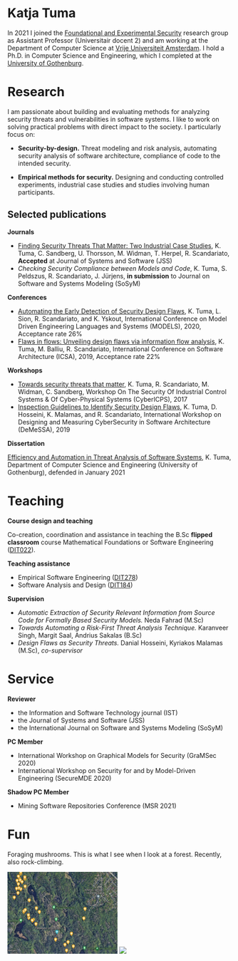 # Katja Tuma

 In 2021 I joined the <a href="https://www.cs.vu.nl/en/research/computer-systems/foundational-and-experimental-security/index.aspx" target="_blank">Foundational and Experimental Security</a> research group as Assistant Professor (Universitair docent 2) and am working at the Department of Computer Science at <a href="https://www.cs.vu.nl/en/" target="_blank">Vrije Universiteit Amsterdam</a>. I hold a Ph.D. in Computer Science and Engineering, which I completed at the <a href="https://www.gu.se" target="_blank">University of Gothenburg</a>.

[comment]: <> ( <IMG SRC="hiring.png" style="float: left; width:15%"/> <h7 style="float: left; width:80%; margin-top: 30px; margin-left: 20px;"> Want to do a Ph.D.? Contact me, I'm hiring! </h7><br><br> )

# Research

I am passionate about building and evaluating methods for analyzing security threats and vulnerabilities in software systems. I like to work on solving practical problems with direct impact to the society. I particularly focus on:

- **Security-by-design.** Threat modeling and risk analysis, automating security analysis of software architecture, compliance of code to the intended security.

- **Empirical methods for security.** Designing and conducting controlled experiments, industrial case studies and studies involving human participants.

## Selected publications

**Journals**

- <a href="paper-preprints/tuma-et-al-security-threats-that-mater-preprint.pdf" target="_blank">Finding Security Threats That Matter: Two Industrial Case Studies</a>, K. Tuma, C. Sandberg, U. Thorsson, M. Widman, T. Herpel, R. Scandariato, **Accepted** at Journal of Systems and Software (JSS)	
- _Checking Security Compliance between Models and Code_, K. Tuma, S. Peldszus, R. Scandariato, J. Jürjens, **in submission** to Journal on Software and Systems Modeling (SoSyM)

**Conferences**

- <a href="paper-preprints/tuma-MODELS2020.pdf" target="_blank">Automating the Early Detection of Security Design Flaws</a>, K. Tuma, L. Sion, R. Scandariato, and K. Yskout, International Conference on Model Driven Engineering Languages and Systems (MODELS), 2020, Acceptance rate 26%
- <a href="paper-preprints/PID5773341.pdf" target="_blank">Flaws in flows: Unveiling design flaws via information flow analysis</a>, K. Tuma, M. Balliu, R. Scandariato, International Conference on Software Architecture (ICSA), 2019, Acceptance rate 22%


**Workshops**

- <a href="paper-preprints/Towards%20Security%20Threats%20That%20Matter.pdf" target="_blank">Towards security threats that matter</a>, K. Tuma, R. Scandariato, M. Widman, C. Sandberg, Workshop On The Security Of Industrial Control Systems & Of Cyber-Physical Systems (CyberICPS), 2017
- <a href="paper-preprints/TumaDesignFlaws_cam_doi.pdf" target="_blank">Inspection Guidelines to Identify Security Design Flaws</a>, K. Tuma, D. Hosseini, K. Malamas, and R. Scandariato, International Workshop on Designing and Measuring CyberSecurity in Software Architecture (DeMeSSA), 2019
    
**Dissertation**

<a href="paper-preprints/tuma-thesis-digital-copy.pdf" target="_blank">Efficiency and Automation in Threat Analysis of Software Systems</a>, K. Tuma, Department of Computer Science and Engineering (University of Gothenburg), defended in January 2021

# Teaching

**Course design and teaching**

Co-creation, coordination and assistance in teaching the B.Sc **flipped classroom** course Mathematical Foundations or Software Engineering (<a href="https://kursplaner.gu.se/pdf/kurs/en/DIT022" target="_blank">DIT022</a>).

**Teaching assistance**

- Empirical Software Engineering (<a href="https://www.gu.se/en/study-gothenburg/empirical-software-engineering-dit278" target="_blank">DIT278</a>)
- Software Analysis and Design (<a href="https://www.gu.se/en/study-gothenburg/software-analysis-and-design-dit184" target="_blank">DIT184</a>)

**Supervision**

- *Automatic Extraction of Security Relevant Information from Source Code for Formally Based Security Models.* Neda Fahrad (M.Sc)
- *Towards Automating a Risk-First Threat Analysis Technique.* Karanveer Singh, Margit Saal, Andrius Sakalas (B.Sc)
- *Design Flaws as Security Threats.* Danial Hosseini, Kyriakos Malamas (M.Sc), *co-supervisor* 

# Service

**Reviewer**
- the Information and Software Technology journal (IST)
- the Journal of Systems and Software (JSS)
- the International Journal on Software and Systems Modeling (SoSyM)

**PC Member**
- International Workshop on Graphical Models for Security (GraMSec 2020)
- International Workshop on Security for and by Model-Driven Engineering (SecureMDE 2020)

**Shadow PC Member**
- Mining Software Repositories Conference (MSR 2021)

# Fun

Foraging mushrooms. This is what I see when I look at a forest. Recently, also rock-climbing.

<img src="gobe.png" style="width: 49%;"> <img src="climb.png" style="width: 49%;">
